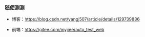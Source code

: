 ### 随便测测

* 博客：https://blog.csdn.net/yangj507/article/details/129739836

* 前端：https://gitee.com/myjiee/auto_test_web

